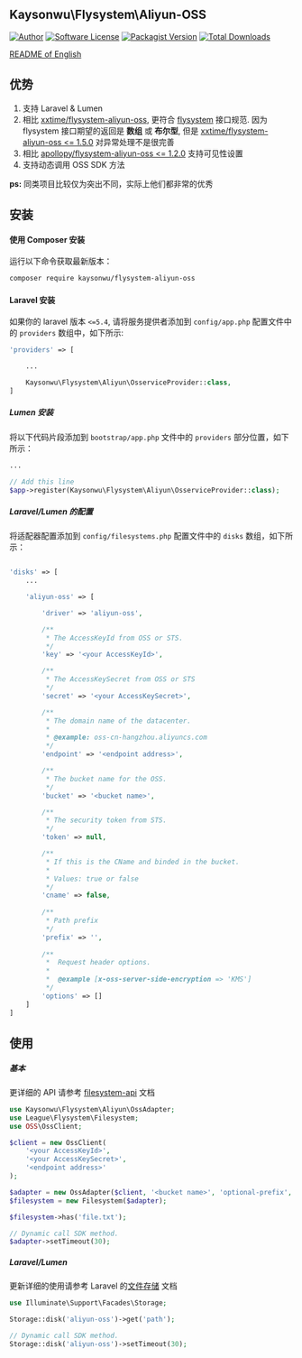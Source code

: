 ## Kaysonwu\Flysystem\Aliyun-OSS
[![Author](http://img.shields.io/badge/author-@kaysonWu-blue.svg?style=flat-square)](https://github.com/kaysonwu)
[![Software License](https://img.shields.io/badge/license-MIT-brightgreen.svg?style=flat-square)](LICENSE)
[![Packagist Version](https://img.shields.io/packagist/v/kaysonwu/flysystem-aliyun-oss.svg?style=flat-square)](https://packagist.org/packages/kaysonwu/flysystem-aliyun-oss)
[![Total Downloads](https://img.shields.io/packagist/dt/kaysonwu/flysystem-aliyun-oss.svg?style=flat-square)](https://packagist.org/packages/kaysonwu/flysystem-aliyun-oss)

[README of English](https://github.com/kaysonwu/aliyun-oss/blob/master/README.md)

## 优势

1. 支持 Laravel & Lumen
2. 相比 [xxtime/flysystem-aliyun-oss](https://github.com/xxtime/flysystem-aliyun-oss), 更符合 [flysystem](https://flysystem.thephpleague.com/docs/architecture/) 接口规范. 因为 flysystem 接口期望的返回是 **数组** 或 **布尔型**, 但是 [xxtime/flysystem-aliyun-oss <= 1.5.0](https://github.com/xxtime/flysystem-aliyun-oss) 对异常处理不是很完善
3. 相比 [apollopy/flysystem-aliyun-oss <= 1.2.0](https://github.com/apollopy/flysystem-aliyun-oss) 支持可见性设置
4. 支持动态调用 OSS SDK 方法

**ps:** 同类项目比较仅为突出不同，实际上他们都非常的优秀

## 安装

#### 使用 Composer 安装

运行以下命令获取最新版本：

```bash
composer require kaysonwu/flysystem-aliyun-oss
```

#### Laravel 安装

如果你的 laravel 版本 `<=5.4`, 请将服务提供者添加到 `config/app.php` 配置文件中的 `providers` 数组中，如下所示:

```php
'providers' => [

    ...

    Kaysonwu\Flysystem\Aliyun\OsserviceProvider::class,
]
```

##### Lumen 安装

将以下代码片段添加到 `bootstrap/app.php` 文件中的 `providers` 部分位置，如下所示：

```php
...

// Add this line
$app->register(Kaysonwu\Flysystem\Aliyun\OsserviceProvider::class);
```

##### Laravel/Lumen 的配置

将适配器配置添加到 `config/filesystems.php` 配置文件中的 `disks` 数组，如下所示：

```php

'disks' => [
    ...

    'aliyun-oss' => [

        'driver' => 'aliyun-oss',

        /**
         * The AccessKeyId from OSS or STS.
         */
        'key' => '<your AccessKeyId>',

        /**
         * The AccessKeySecret from OSS or STS
         */
        'secret' => '<your AccessKeySecret>',

        /**
         * The domain name of the datacenter.
         *
         * @example: oss-cn-hangzhou.aliyuncs.com
         */
        'endpoint' => '<endpoint address>',

        /**
         * The bucket name for the OSS.
         */
        'bucket' => '<bucket name>',

        /**
         * The security token from STS.
         */
        'token' => null,

        /**
         * If this is the CName and binded in the bucket.
         *
         * Values: true or false
         */
        'cname' => false,
        
        /**
         * Path prefix
         */
        'prefix' => '',
        
        /**
         *  Request header options.
         * 
         *  @example [x-oss-server-side-encryption => 'KMS']
         */
        'options' => []
    ]
]
```

## 使用

##### 基本

更详细的 API 请参考 [filesystem-api](https://flysystem.thephpleague.com/docs/usage/filesystem-api/) 文档

```php
use Kaysonwu\Flysystem\Aliyun\OssAdapter;
use League\Flysystem\Filesystem;
use OSS\OssClient;

$client = new OssClient(
    '<your AccessKeyId>',
    '<your AccessKeySecret>',
    '<endpoint address>'
);

$adapter = new OssAdapter($client, '<bucket name>', 'optional-prefix', 'optional-options');
$filesystem = new Filesystem($adapter);

$filesystem->has('file.txt');

// Dynamic call SDK method.
$adapter->setTimeout(30);

```

##### Laravel/Lumen

更新详细的使用请参考 Laravel 的[文件存储](https://learnku.com/docs/laravel/6.x/filesystem/5163) 文档

```php
use Illuminate\Support\Facades\Storage;

Storage::disk('aliyun-oss')->get('path');

// Dynamic call SDK method.
Storage::disk('aliyun-oss')->setTimeout(30);
```
